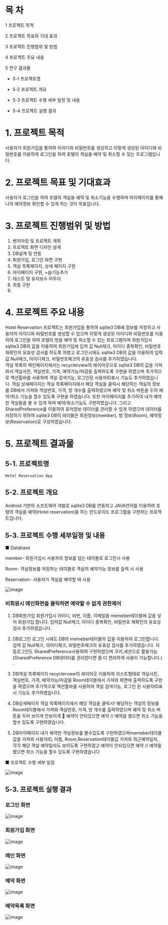 #  목 차
 1 프로젝트 목적

 2 프로젝트 목표와 기대 효과

 3 프로젝트 진행범위 및 방법

 4 프로젝트 주요 내용

 5 연구 결과물

 - 5-1 프로젝트명
 
 - 5-2 프로젝트 개요
 
 - 5-3 프로젝트 수행 세부 일정 및 내용
 
 - 5-4 프로젝트 실행 결과  
 

# 1. 프로젝트 목적
사용자가 회원가입을 통하여 아이디와 비밀번호를 생성하고 이렇게 생성된 아이디와 비밀번호를 이용하여 로그인을 하여 호텔의 객실을 예약 및 취소할 수 있는 프로그램입니다.  


# 2. 프로젝트 목표 및 기대효과
   사용자가 로그인을 하여 호텔의 객실을 예약 및 취소기능을 수행하며 마이페이지를 통해 나의 예약정보 확인할 수 있게 하는 것이 목표입니다.  
   

# 3. 프로젝트 진행범위 및 방법
1. 	벤치마킹 및 프로젝트 계획
2. 	프로젝트 화면 디자인 설계
3.   DB설계 및 연동 
4. 	회원가입, 로그인 화면 구현
5. 	객실 목록페이지, 상세 페이지 구현
6.  마이페이지 구현, +@기능추가
7.  테스트 및 유지보수 마무리
8. 	최종 구현  
9. 	

# 4. 프로젝트 주요 내용
Hotel Reservation 프로젝트는 회원가입을 통하여 sqlite3 DB에 정보를 저장하고 사용자의 아이디와 비밀번호를 생성할 수 있으며 이렇게 생성된 아이디와 비밀번호를 이용하여 로그인을 하여 호텔의 방을 예약 및 취소할 수 있는 프로그램이며 회원가입시 sqlite3 DB의 값을 이용하여 회원가입에 입력 값 Null체크, 아이디 중복확인, 비밀번호 재확인의 유효성 검사를 하도록 하였고 로그인시에도 sqlite3 DB의 값을 이용하여 입력 값 Null체크, 아이디체크, 비밀번호체크의 유효성 검사를 추가하였습니다.   
객실 목록의 메인페이지에서는 recyclerview의 레이아웃으로 sqlite3 DB의 값을 가져와서 객실사진, 객실번호, 가격, 예약가능/마감을 출력하도록 구현을 하였으며 추가적으로 액션툴바를 사용하여 객실 검색기능, 로그인된 사용자ID표시 기능도 추가하였습니다. 객실 상세페이지는 객실 목록페이지에서 해당 객실을 클릭시 해당하는 객실의 정보를 DB에서 가져와 객실번호, 가격, 방 개수를 출력하였으며 예약 및 취소 버튼을 두어 예약/취소 기능을 할수 있도록 구현을 하였습니다. 또한 마이페이지를 추가하여 내가 예약한 객실들을 볼 수 있게 하며 예약/취소기능도 구현하였습니다. 그리고 SharedPreference를 이용하여 유저정보 데이터를 관리할 수 있게 하였으며 데이터를 저장하기 위하여 sqlite3 DB의 테이블은 회원정보(member), 방 정보(Room), 예약정보(Reservation)로 구성하였습니다.  


# 5. 프로젝트 결과물  


## 5-1. 프로젝트명   
	Hotel Reservation App  
	

## 5-2. 프로젝트 개요
Android 기반의 소프트웨어 개발로 sqlite3 DB를 연동하고 JAVA언어를 이용하여 호텡의 객실을 예약(Hotel reservation)을 하는 안드로이드 프로그램을 구현하는 프로젝트입니다.  


## 5-3. 프로젝트 수행 세부일정 및 내용
■ Database

<sqlite3 DB table>

member- 회원가입시 사용자의 정보를 담는 테이블로 로그인시 사용
  
Room- 객실정보를 저장하는 테이블로 객실의 예약가능 정보를 출력 시 사용
 
Reservation- 사용자가 객실을 예약할 때 사용

![image](https://user-images.githubusercontent.com/65882143/221434461-4deb4810-2755-40f4-8a4e-6e8a7666c0ae.png)



### 비회원시 메인화면을 클릭하면 예약할 수 없게 권한제어
1. DB회원가입 
회원가입시 아이디, 비번, 이름, 이메일을 memeber테이블에 값을 넣어 회원가입 합니다.
입력값 Null체크, 아이디 중복확인, 비밀번호 재확인의 유효성 검사 추가하였습니다.

2. DB로그인
로그인 시에도 DB의 memeber테이블의 값을 이용하여 로그인합니다.
입력 값 Null체크, 아이디체크, 비밀번호체크의 유효성 검사를 추가하였습니다.
자동로그인도 SharedPreference사용하여 구현하였으며 쿠키,세션으로 활용가능 
(SharedPreference DB데이터를 관리한다면 좀 더 편리하게 사용이 가능합니다.)
. 
3. DB객실 목록페이지
recyclerview의 레이아웃 이용하여 리스트형태로 객실사진, 객실번호, 가격, 예약가능/마감을 Room테이블에서 가져와 화면에 출력하도록 구현을 하였으며 
추가적으로 액션툴바를 사용하여 객실 검색기능, 로그인 된 사용자ID표시 기능도 추가하였습니다.
4. DB상세페이지
객실 목록페이지에서 해당 객실을 클릭시! 해당하는 객실의 정보를 Room테이블에서 가져와 객실번호, 가격, 방 개수를 출력하였으며 예약 및 취소 버튼을 두어 보이게 안보이게
 	예약이 안되있으면 예약  //  예약을 했으면 취소 기능을 할수 있도록 구현하였습니다.

5. DB마이페이지
내가 예약한 객실정보를 볼수있도록 구현하였으며memeber테이블값을 가져와 사용자ID, 이름, 
Room,Reservation테이블값 가져와 최근예약일자, 각각 해당 객실 예약일자도 보이도록 구현하였고 예약이 안되있으면 예약 // 예약을 했으면 취소 기능을 할수 있도록 구현하였습니다


■ 프로젝트 수행 세부 일정  

![image](https://user-images.githubusercontent.com/65882143/221432791-2764eda1-747c-4630-8bad-2e1cae8ae474.png)


## 5-3. 프로젝트 실행 결과

### 로그인 화면
![image](https://user-images.githubusercontent.com/65882143/221439131-8d319daf-3294-4366-b051-17e20b0a5c16.png)

### 회원가입 화면
![image](https://user-images.githubusercontent.com/65882143/221438956-1b9628c2-1883-4163-b574-6760c165c5cb.png)

### 메인 화면
![image](https://user-images.githubusercontent.com/65882143/221439017-17ed7f6e-8a97-4f3e-982f-c9a5eeeaafed.png)

### 예약 화면
![image](https://user-images.githubusercontent.com/65882143/221439042-0042ee02-c91a-4054-a77f-3b00554849dd.png)

### 예약목록 화면
![image](https://user-images.githubusercontent.com/65882143/221439072-ae23981f-b0d0-4e81-bc20-46af432aec20.png)






